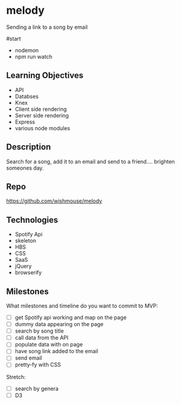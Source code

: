 # melody
Sending a link to a  song by email

#start
- nodemon
- npm run watch

## Learning Objectives
- API
- Databses
- Knex
- Client side rendering
- Server side rendering
- Express
- various node modules


## Description
Search for a song, add it to an email and send to a friend.... brighten someones day.


## Repo
https://github.com/wishmouse/melody

## Technologies
- Spotify Api
- skeleton
- HBS
- CSS
- SaaS
- jQuery
- browserify


## Milestones
What milestones and timeline do you want to commit to
MVP:
- [ ] get Spotify api working and map on the page
- [ ] dummy data appearing on the page
- [ ] search by song title
- [ ] call data from the API
- [ ] populate data with on page
- [ ] have song link added to the email
- [ ] send email
- [ ] pretty-fy with CSS

Stretch:
- [ ] search by genera
- [ ] D3 
